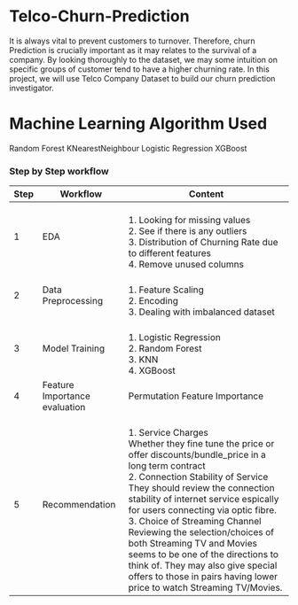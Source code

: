 # Telco-Churn-Prediction

It is always vital to prevent customers to turnover. Therefore, churn Prediction is crucially important as it may relates to the survival of a company. By looking thoroughly to the dataset, we may some intuition on specific groups of customer tend to have a higher churning rate. In this project, we will use Telco Company Dataset to build our churn prediction investigator.

# Machine Learning Algorithm Used
Random Forest
KNearestNeighbour
Logistic Regression
XGBoost

### Step by Step workflow
| Step  | Workflow  |  Content   |
|-------|-----------|-------------|
| 1     | EDA       |<br>1. Looking for missing values <br>2. See if there is any outliers <br>3. Distribution of Churning Rate due to different features <br>4. Remove unused columns|
| 2     |  Data Preprocessing      |<br>1. Feature Scaling <br>2. Encoding <br>3. Dealing with imbalanced dataset|
| 3     |Model Training| <br>1. Logistic Regression <br>2. Random Forest <br>3. KNN <br>4. XGBoost |
| 4     | Feature Importance evaluation| Permutation Feature Importance|
| 5     | Recommendation|<br> 1. Service Charges <br>Whether they fine tune the price or offer discounts/bundle_price in a long term contract <br>2. Connection Stability of Service <br>They should review the connection stability of internet service espically for users connecting via optic fibre. <br>3. Choice of Streaming Channel <br>Reviewing the selection/choices of both Streaming TV and Movies seems to be one of the directions to think of. They may also give special offers to those in pairs having lower price to watch Streaming TV/Movies. |
